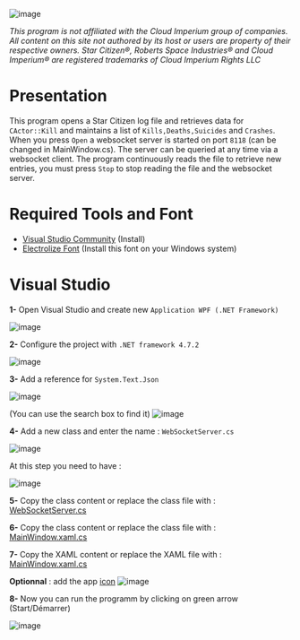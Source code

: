 ![image](https://github.com/user-attachments/assets/93ec314b-09c4-43f4-822c-bfbdafe0d77d)

*This program is not affiliated with the Cloud Imperium group of companies. All content on this site not authored by its host or users are property of their respective owners. Star Citizen®, Roberts Space Industries® and Cloud Imperium® are registered trademarks of Cloud Imperium Rights LLC*

# Presentation
This program opens a Star Citizen log file and retrieves data for `CActor::Kill` ​​and maintains a list of `Kills,Deaths,Suicides` and `Crashes`. When you press `Open` a websocket server is started on port `8118` (can be changed in MainWindow.cs). The server can be queried at any time via a websocket client. The program continuously reads the file to retrieve new entries, you must press `Stop` to stop reading the file and the websocket server.

# Required Tools and Font

- [Visual Studio Community](https://visualstudio.microsoft.com/fr/vs/) (Install)
- [Electrolize Font](https://fonts.google.com/specimen/Electrolize) (Install this font on your Windows system)

# Visual Studio

**1-** Open Visual Studio and create new `Application WPF (.NET Framework)`

![image](https://github.com/user-attachments/assets/31d27fbe-4188-4424-a31f-d306085d12a1)



**2-** Configure the project with `.NET framework 4.7.2`

![image](https://github.com/user-attachments/assets/30deb65b-b794-4b1a-b0ea-0771a2b96e30)



**3-** Add a reference for `System.Text.Json`

![image](https://github.com/user-attachments/assets/e981cee0-07f6-4c93-bae5-4f320e822c0c)

(You can use the search box to find it)
![image](https://github.com/user-attachments/assets/6a0de0dd-2995-4c3a-b817-6e2a2ce31e23)



**4-** Add a new class and enter the name : `WebSocketServer.cs`

![image](https://github.com/user-attachments/assets/83319071-4435-4ff7-b1b9-d8c313752a93)

At this step you need to have :

![image](https://github.com/user-attachments/assets/ddbf0b08-4fb6-4524-94a3-b68adbb31378)


**5-** Copy the class content or replace the class file with : [WebSocketServer.cs](https://github.com/siliciium/StarCitizen/blob/main/sc-arena-stats/Windows%20Desktop%20Application/WebSocketServer.cs)


**6-** Copy the class content or replace the class file with : [MainWindow.xaml.cs](https://github.com/siliciium/StarCitizen/blob/main/sc-arena-stats/Windows%20Desktop%20Application/MainWindow.xaml.cs)


**7-** Copy the XAML content or replace the XAML file with : [MainWindow.xaml.cs](https://github.com/siliciium/StarCitizen/blob/main/sc-arena-stats/Windows%20Desktop%20Application/MainWindow.xaml)

**Optionnal** : add the app [icon](https://github.com/siliciium/StarCitizen/blob/main/sc-arena-stats/Windows%20Desktop%20Application/icon.ico) 
![image](https://github.com/user-attachments/assets/3800ae5a-d3d2-4ac7-8d07-22dc2c4e6c90)


**8-** Now you can run the programm by clicking on green arrow (Start/Démarrer)

![image](https://github.com/user-attachments/assets/42f38d6e-9ecf-4e1e-a93b-cd2b259a3d3c)

